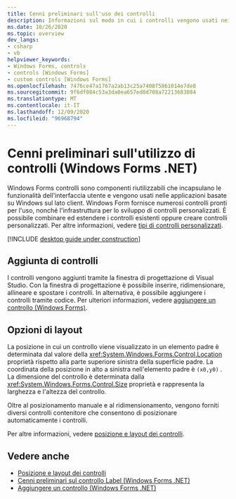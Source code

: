 ```yaml
---
title: Cenni preliminari sull'uso dei controlli
description: Informazioni sul modo in cui i controlli vengono usati nei Windows Forms per .NET. I controlli sono componenti riutilizzabili che forniscono funzionalità all'utente. Sono disponibili molti controlli pronti per l'uso. È anche possibile creare nuovi controlli.
ms.date: 10/26/2020
ms.topic: overview
dev_langs:
- csharp
- vb
helpviewer_keywords:
- Windows Forms, controls
- controls [Windows Forms]
- custom controls [Windows Forms]
ms.openlocfilehash: 7476ce47a1767a2ab13c25a7408f5861014e7de8
ms.sourcegitcommit: 9f6df084c53a3da0ea657ed0d708a72213683084
ms.translationtype: MT
ms.contentlocale: it-IT
ms.lasthandoff: 12/09/2020
ms.locfileid: "96968794"
---
```

# <a name="overview-of-using-controls-windows-forms-net"></a>Cenni preliminari sull'utilizzo di controlli (Windows Forms .NET)

Windows Forms controlli sono componenti riutilizzabili che incapsulano le funzionalità dell'interfaccia utente e vengono usati nelle applicazioni basate su Windows sul lato client. Windows Form fornisce numerosi controlli pronti per l'uso, nonché l'infrastruttura per lo sviluppo di controlli personalizzati. È possibile combinare ed estendere i controlli esistenti oppure creare controlli personalizzati. Per altre informazioni, vedere [tipi di controlli personalizzati](custom.md).

[!INCLUDE [desktop guide under construction](../../includes/desktop-guide-preview-note.md)]

## <a name="adding-controls"></a>Aggiunta di controlli

I controlli vengono aggiunti tramite la finestra di progettazione di Visual Studio. Con la finestra di progettazione è possibile inserire, ridimensionare, allineare e spostare i controlli. In alternativa, è possibile aggiungere i controlli tramite codice. Per ulteriori informazioni, vedere [aggiungere un controllo (Windows Forms)](how-to-add-to-a-form.md).

## <a name="layout-options"></a>Opzioni di layout

La posizione in cui un controllo viene visualizzato in un elemento padre è determinata dal valore della <xref:System.Windows.Forms.Control.Location> proprietà rispetto alla parte superiore sinistra della superficie padre. La coordinata della posizione in alto a sinistra nell'elemento padre è `(x0,y0)` . La dimensione del controllo è determinata dalla <xref:System.Windows.Forms.Control.Size> proprietà e rappresenta la larghezza e l'altezza del controllo.

Oltre al posizionamento manuale e al ridimensionamento, vengono forniti diversi controlli contenitore che consentono di posizionare automaticamente i controlli.

Per altre informazioni, vedere [posizione e layout dei controlli](layout.md).
<!-- TODO

## Control events

-->

## <a name="see-also"></a>Vedere anche

- [Posizione e layout dei controlli](layout.md)
- [Cenni preliminari sul controllo Label (Windows Forms .NET)](labels.md)
- [Aggiungere un controllo (Windows Forms .NET)](how-to-add-to-a-form.md)
